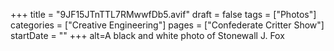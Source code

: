 +++
title = "9JF15JTnTTL7RMwwfDb5.avif"
draft = false
tags = ["Photos"]
categories = ["Creative Engineering"]
pages = ["Confederate Critter Show"]
startDate = ""
+++
alt=A black and white photo of Stonewall J. Fox
